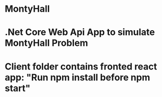 # MontyHall

# .Net Core Web Api App to simulate MontyHall Problem

# Client folder contains fronted react app: "Run npm install before npm start"
